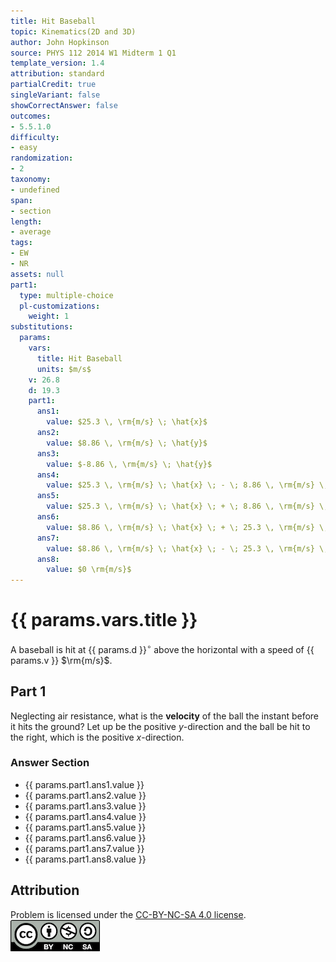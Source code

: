 ```yaml
---
title: Hit Baseball
topic: Kinematics(2D and 3D)
author: John Hopkinson
source: PHYS 112 2014 W1 Midterm 1 Q1
template_version: 1.4
attribution: standard
partialCredit: true
singleVariant: false
showCorrectAnswer: false
outcomes:
- 5.5.1.0
difficulty:
- easy
randomization:
- 2
taxonomy:
- undefined
span:
- section
length:
- average
tags:
- EW
- NR
assets: null
part1:
  type: multiple-choice
  pl-customizations:
    weight: 1
substitutions:
  params:
    vars:
      title: Hit Baseball
      units: $m/s$
    v: 26.8
    d: 19.3
    part1:
      ans1:
        value: $25.3 \, \rm{m/s} \; \hat{x}$
      ans2:
        value: $8.86 \, \rm{m/s} \; \hat{y}$
      ans3:
        value: $-8.86 \, \rm{m/s} \; \hat{y}$
      ans4:
        value: $25.3 \, \rm{m/s} \; \hat{x} \; - \; 8.86 \, \rm{m/s} \; \hat{y}$
      ans5:
        value: $25.3 \, \rm{m/s} \; \hat{x} \; + \; 8.86 \, \rm{m/s} \; \hat{y}$
      ans6:
        value: $8.86 \, \rm{m/s} \; \hat{x} \; + \; 25.3 \, \rm{m/s} \; \hat{y}$
      ans7:
        value: $8.86 \, \rm{m/s} \; \hat{x} \; - \; 25.3 \, \rm{m/s} \; \hat{y}$
      ans8:
        value: $0 \rm{m/s}$
---
```

# {{ params.vars.title }}
A baseball is hit at {{ params.d }}$^\circ$ above the horizontal with a speed of {{ params.v }} $\rm{m/s}$.

## Part 1

Neglecting air resistance, what is the **velocity** of the ball the instant before it hits the ground? Let up be the positive $y$-direction and the ball be hit to the right, which is the positive $x$-direction.

### Answer Section

- {{ params.part1.ans1.value }}
- {{ params.part1.ans2.value }}
- {{ params.part1.ans3.value }}
- {{ params.part1.ans4.value }}
- {{ params.part1.ans5.value }}
- {{ params.part1.ans6.value }}
- {{ params.part1.ans7.value }}
- {{ params.part1.ans8.value }}

## Attribution

Problem is licensed under the [CC-BY-NC-SA 4.0 license](https://creativecommons.org/licenses/by-nc-sa/4.0/).<br> ![The Creative Commons 4.0 license requiring attribution-BY, non-commercial-NC, and share-alike-SA license.](https://raw.githubusercontent.com/firasm/bits/master/by-nc-sa.png)